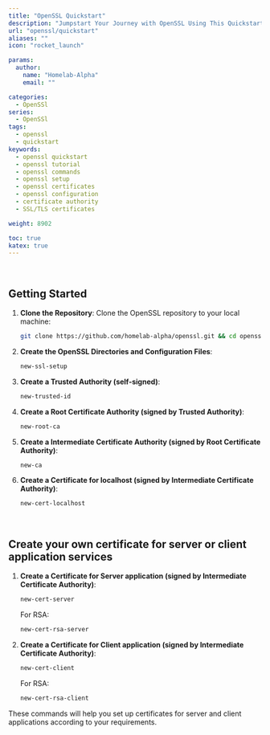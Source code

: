 ```yaml
---
title: "OpenSSL Quickstart"
description: "Jumpstart Your Journey with OpenSSL Using This Quickstart Guide"
url: "openssl/quickstart"
aliases: ""
icon: "rocket_launch"

params:
  author:
    name: "Homelab-Alpha"
    email: ""

categories:
  - OpenSSl
series:
  - OpenSSl
tags:
  - openssl
  - quickstart
keywords:
  - openssl quickstart
  - openssl tutorial
  - openssl commands
  - openssl setup
  - openssl certificates
  - openssl configuration
  - certificate authority
  - SSL/TLS certificates

weight: 8902

toc: true
katex: true
---
```


<br />

## Getting Started

1. **Clone the Repository**: Clone the OpenSSL repository to your local machine:

   ```bash
   git clone https://github.com/homelab-alpha/openssl.git && cd openssl && ./openssl_installer.sh && cd && exec bash
   ```

2. **Create the OpenSSL Directories and Configuration Files**:

   ```bash
   new-ssl-setup
   ```

3. **Create a Trusted Authority (self-signed)**:

   ```bash
   new-trusted-id
   ```

4. **Create a Root Certificate Authority (signed by Trusted Authority)**:

   ```bash
   new-root-ca
   ```

5. **Create a Intermediate Certificate Authority (signed by Root Certificate
   Authority)**:

   ```bash
   new-ca
   ```

6. **Create a Certificate for localhost (signed by Intermediate Certificate
   Authority)**:

   ```bash
   new-cert-localhost
   ```

<br />

## Create your own certificate for server or client application services

1. **Create a Certificate for Server application (signed by Intermediate
   Certificate Authority)**:

   ```bash
   new-cert-server
   ```

   For RSA:

   ```bash
   new-cert-rsa-server
   ```

2. **Create a Certificate for Client application (signed by Intermediate
   Certificate Authority)**:

   ```bash
   new-cert-client
   ```

   For RSA:

   ```bash
   new-cert-rsa-client
   ```

These commands will help you set up certificates for server and client
applications according to your requirements.
